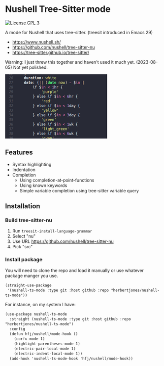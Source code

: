 # Nushell Tree-Sitter mode

[![License GPL 3](https://img.shields.io/badge/license-GPL_3-green.svg)](http://www.gnu.org/licenses/gpl-3.0.txt)

A mode for Nushell that uses tree-sitter. (treesit introduced in Emacs 29)

* https://www.nushell.sh/
* https://github.com/nushell/tree-sitter-nu
* https://tree-sitter.github.io/tree-sitter/

Warning: I just threw this together and haven't used it much yet. (2023-08-05)  Not yet polished.

![example highlighting](images/sample.png)


## Features

* Syntax highlighting
* Indentation
* Completion 
  * Using completion-at-point-functions
  * Using known keywords
  * Simple variable completion using tree-sitter variable query


## Installation

### Build tree-sitter-nu

1. Run `treesit-install-language-grammar`
2. Select "nu"
3. Use URL https://github.com/nushell/tree-sitter-nu
4. Pick "src"


### Install package

You will need to clone the repo and load it manually or use whatever package manger you use.

```emacs-lisp
(straight-use-package
 '(nushell-ts-mode :type git :host github :repo "herbertjones/nushell-ts-mode"))
```

For instance, on my system I have:
```emacs-lisp
(use-package nushell-ts-mode
  :straight (nushell-ts-mode :type git :host github :repo "herbertjones/nushell-ts-mode")
  :config
  (defun hfj/nushell/mode-hook ()
    (corfu-mode 1)
    (highlight-parentheses-mode 1)
    (electric-pair-local-mode 1)
    (electric-indent-local-mode 1))
  (add-hook 'nushell-ts-mode-hook 'hfj/nushell/mode-hook))
```
